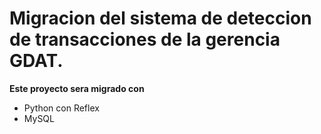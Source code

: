 # Migracion del sistema de deteccion de transacciones de la gerencia GDAT.

**Este proyecto sera migrado con**
- Python con Reflex
- MySQL
